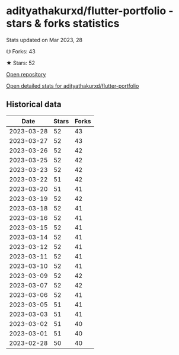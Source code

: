 # adityathakurxd/flutter-portfolio - stars & forks statistics

Stats updated on Mar 2023, 28

☋ Forks: 43

★ Stars: 52

[Open repository](https://github.com/adityathakurxd/flutter-portfolio)

[Open detailed stats for adityathakurxd/flutter-portfolio](https://reviewgithub.com/rep/adityathakurxd/flutter-portfolio)

## Historical data
| Date | Stars | Forks |
|------|-------|-------|
| 2023-03-28 | 52 | 43 | 
| 2023-03-27 | 52 | 43 | 
| 2023-03-26 | 52 | 42 | 
| 2023-03-25 | 52 | 42 | 
| 2023-03-23 | 52 | 42 | 
| 2023-03-22 | 51 | 42 | 
| 2023-03-20 | 51 | 41 | 
| 2023-03-19 | 52 | 42 | 
| 2023-03-18 | 52 | 41 | 
| 2023-03-16 | 52 | 41 | 
| 2023-03-15 | 52 | 41 | 
| 2023-03-14 | 52 | 41 | 
| 2023-03-12 | 52 | 41 | 
| 2023-03-11 | 52 | 41 | 
| 2023-03-10 | 52 | 41 | 
| 2023-03-09 | 52 | 42 | 
| 2023-03-07 | 52 | 42 | 
| 2023-03-06 | 52 | 41 | 
| 2023-03-05 | 51 | 41 | 
| 2023-03-03 | 51 | 41 | 
| 2023-03-02 | 51 | 40 | 
| 2023-03-01 | 51 | 40 | 
| 2023-02-28 | 50 | 40 | 

